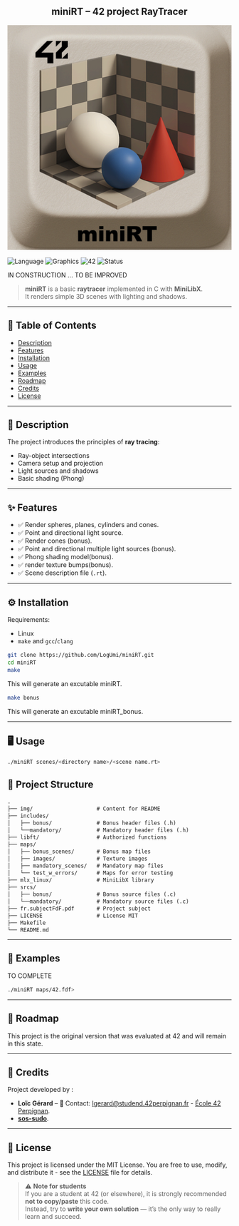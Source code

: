 <div align="center">
  <h2>miniRT – 42 project RayTracer</h2>
  <img src="./img/miniRT.png"/>
  <br>
</div>

![Language](https://img.shields.io/badge/language-C-blue)
![Graphics](https://img.shields.io/badge/graphics-MiniLibX-orange)
![42](https://img.shields.io/badge/school-42-black)
![Status](https://img.shields.io/badge/status-in--progress-yellow)

IN CONSTRUCTION ... TO BE IMPROVED
> **miniRT** is a basic **raytracer** implemented in C with **MiniLibX**.  
> It renders simple 3D scenes with lighting and shadows.

---

## 📖 Table of Contents
- [Description](#-description)
- [Features](#-features)
- [Installation](#-installation)
- [Usage](#-usage)
- [Examples](#-examples)
- [Roadmap](#-roadmap)
- [Credits](#-credits)
- [License](#-license)

---

## 📝 Description
The project introduces the principles of **ray tracing**:  
- Ray-object intersections  
- Camera setup and projection  
- Light sources and shadows  
- Basic shading (Phong)  

---

## ✨ Features
- ✅ Render spheres, planes, cylinders and cones.  
- ✅ Point and directional light source.
- ✅ Render cones (bonus).
- ✅ Point and directional multiple light sources (bonus).
- ✅ Phong shading model(bonus).
- ✅ render texture bumps(bonus).
- ✅ Scene description file (`.rt`).  

---

## ⚙️ Installation
Requirements:  
- Linux  
- `make` and `gcc`/`clang`

```bash
git clone https://github.com/LogUmi/miniRT.git
cd miniRT
make
```
This will generate an excutable miniRT.

```bash
make bonus
```
This will generate an excutable miniRT_bonus.

---

## 🖥 Usage
```bash
./miniRT scenes/<directory name>/<scene name.rt>
```

## 📂 Project Structure

```
.
├── img/                	# Content for README
├── includes/
│	├── bonus/				# Bonus header files (.h)
│	└──mandatory/			# Mandatory header files (.h)
├── libft/					# Authorized functions
├── maps/
│	├── bonus_scenes/		# Bonus map files
│	├── images/				# Texture images
│	├── mandatory_scenes/	# Mandatory map files
│	└── test_w_errors/		# Maps for error testing
├── mlx_linux/				# MiniLibX library
├── srcs/
│	├── bonus/				# Bonus source files (.c)
│	└──mandatory/			# Mandatory source files (.c)
├── fr.subjectFdF.pdf		# Project subject
├── LICENSE			   		# License MIT
├── Makefile
└── README.md
```

---

## 🔎 Examples
TO COMPLETE

```bash
./miniRT maps/42.fdf>
```

---

## 🚀 Roadmap
This project is the original version that was evaluated at 42 and will remain in this state.

---

## 👤 Credits
Project developed by :
- **Loïc Gérard** – 📧 Contact: lgerard@studend.42perpignan.fr - [École 42 Perpignan](https://42perpignan.fr).
- [**sos-sudo**](https://github.com/sos-sudo).

---

## 📜 License
This project is licensed under the MIT License. You are free to use, modify, and distribute it - see the [LICENSE](./LICENSE) file for details.

> ⚠️ **Note for students**  
> If you are a student at 42 (or elsewhere), it is strongly recommended **not to copy/paste** this code.  
> Instead, try to **write your own solution** — it’s the only way to really learn and succeed.
